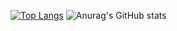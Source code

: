 [![Top Langs](https://github-readme-stats.vercel.app/api/top-langs/?username=MASAKi-cell&layout=compact&show_icons=true&theme=cobalt)](https://github.com/anuraghazra/github-readme-stats)
![Anurag's GitHub stats](https://github-readme-stats.vercel.app/api?username=MASAKi-cell&show_icons=true&theme=cobalt)
